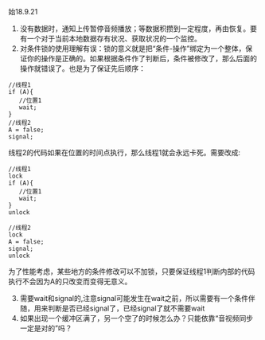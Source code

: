 始18.9.21

1. 没有数据时，通知上传暂停音频播放；等数据积攒到一定程度，再由恢复。要有一个对于当前本地数据存有状况、获取状况的一个监控。
2. 对条件锁的使用理解有误：锁的意义就是把“条件-操作”绑定为一个整体，保证你的操作是正确的。如果根据条件作了判断后，条件被修改了，那么后面的操作就错误了。也是为了保证先后顺序：
	
 ```
 //线程1
 if (A){
 	//位置1
 	wait;
 }
 //线程2
 A = false;
 signal;
 ```
 线程2的代码如果在位置的时间点执行，那么线程1就会永远卡死。需要改成:
 
 ```
 //线程1
 lock
 if (A){
 	//位置1
 	wait;
 }
 unlock
 
 //线程2
 lock
 A = false;
 signal;
 unlock
 ```
 
 为了性能考虑，某些地方的条件修改可以不加锁，只要保证线程1判断内部的代码执行不会因为A的只改变而变得无意义。
 
3. 需要wait和signal的,注意signal可能发生在wait之前，所以需要有一个条件伴随，用来判断是否已经signal了，已经signal了就不需要wait
4. 如果出现一个缓冲区满了，另一个空了的时候怎么办？只能依靠“音视频同步一定是对的”吗？